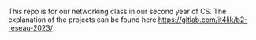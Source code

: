This repo is for our networking class in our second year of CS. The explanation of the projects can be found here https://gitlab.com/it4lik/b2-reseau-2023/
